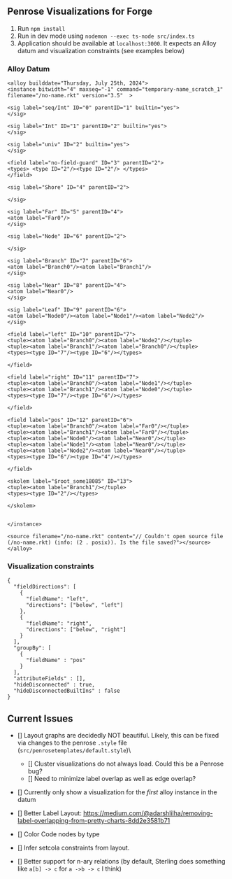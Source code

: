 ## Penrose Visualizations for Forge

1. Run `npm install`
2. Run in dev mode using `nodemon --exec ts-node src/index.ts`
3. Application should be available at `localhost:3000`. It expects an Alloy datum and visualization constraints (see examples below)

### Alloy Datum
```
<alloy builddate="Thursday, July 25th, 2024">
<instance bitwidth="4" maxseq="-1" command="temporary-name_scratch_1" filename="/no-name.rkt" version="3.5"  >

<sig label="seq/Int" ID="0" parentID="1" builtin="yes">
</sig>

<sig label="Int" ID="1" parentID="2" builtin="yes">
</sig>

<sig label="univ" ID="2" builtin="yes">
</sig>

<field label="no-field-guard" ID="3" parentID="2">
<types> <type ID="2"/><type ID="2"/> </types>
</field>

<sig label="Shore" ID="4" parentID="2">

</sig>

<sig label="Far" ID="5" parentID="4">
<atom label="Far0"/>
</sig>

<sig label="Node" ID="6" parentID="2">

</sig>

<sig label="Branch" ID="7" parentID="6">
<atom label="Branch0"/><atom label="Branch1"/>
</sig>

<sig label="Near" ID="8" parentID="4">
<atom label="Near0"/>
</sig>

<sig label="Leaf" ID="9" parentID="6">
<atom label="Node0"/><atom label="Node1"/><atom label="Node2"/>
</sig>

<field label="left" ID="10" parentID="7">
<tuple><atom label="Branch0"/><atom label="Node2"/></tuple>
<tuple><atom label="Branch1"/><atom label="Branch0"/></tuple>
<types><type ID="7"/><type ID="6"/></types>

</field>

<field label="right" ID="11" parentID="7">
<tuple><atom label="Branch0"/><atom label="Node1"/></tuple>
<tuple><atom label="Branch1"/><atom label="Node0"/></tuple>
<types><type ID="7"/><type ID="6"/></types>

</field>

<field label="pos" ID="12" parentID="6">
<tuple><atom label="Branch0"/><atom label="Far0"/></tuple>
<tuple><atom label="Branch1"/><atom label="Far0"/></tuple>
<tuple><atom label="Node0"/><atom label="Near0"/></tuple>
<tuple><atom label="Node1"/><atom label="Near0"/></tuple>
<tuple><atom label="Node2"/><atom label="Near0"/></tuple>
<types><type ID="6"/><type ID="4"/></types>

</field>

<skolem label="$root_some18085" ID="13">
<tuple><atom label="Branch1"/></tuple>
<types><type ID="2"/></types>

</skolem>


</instance>

<source filename="/no-name.rkt" content="// Couldn't open source file (/no-name.rkt) (info: (2 . posix)). Is the file saved?"></source>
</alloy>
```

### Visualization constraints
```
{
  "fieldDirections": [
    {
      "fieldName": "left",
      "directions": ["below", "left"]
    },
    {
      "fieldName": "right",
      "directions": ["below", "right"]
    }
  ],
  "groupBy": [
    {
      "fieldName" : "pos"
    }
  ],
  "attributeFields" : [],
  "hideDisconnected" : true,
  "hideDisconnectedBuiltIns" : false
}
```


## Current Issues

- [] Layout graphs are decidedly NOT beautiful. Likely, this can be fixed via changes to the penrose `.style` file (`src/penrosetemplates/default.style`)\
    - [] Cluster visualizations do not always load. Could this be a Penrose bug?
    - [] Need to minimize label overlap as well as edge overlap?
- [] Currently only show a visualization for the *first* alloy instance in the datum

- [] Better Label Layout: https://medium.com/@adarshlilha/removing-label-overlapping-from-pretty-charts-8dd2e3581b71
- [] Color Code nodes by type


- [] Infer setcola constraints from layout.
- [] Better support for n-ary relations (by default, Sterling does something like `a[b] -> c` for `a ->b -> c` I think)